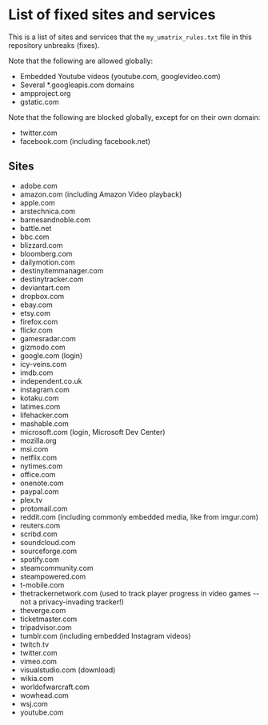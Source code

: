 # List of fixed sites and services
This is a list of sites and services that the `my_umatrix_rules.txt` file in this repository unbreaks (fixes).

Note that the following are allowed globally:
- Embedded Youtube videos (youtube.com, googlevideo.com)
- Several \*.googleapis.com domains
- ampproject.org
- gstatic.com

Note that the following are blocked globally, except for on their own domain:
- twitter.com
- facebook.com (including facebook.net)

## Sites
- adobe.com
- amazon.com (including Amazon Video playback)
- apple.com
- arstechnica.com
- barnesandnoble.com
- battle.net
- bbc.com
- blizzard.com
- bloomberg.com
- dailymotion.com
- destinyitemmanager.com
- destinytracker.com
- deviantart.com
- dropbox.com
- ebay.com
- etsy.com
- firefox.com
- flickr.com
- gamesradar.com
- gizmodo.com
- google.com (login)
- icy-veins.com
- imdb.com
- independent.co.uk
- instagram.com
- kotaku.com
- latimes.com
- lifehacker.com
- mashable.com
- microsoft.com (login, Microsoft Dev Center)
- mozilla.org
- msi.com
- netflix.com
- nytimes.com
- office.com
- onenote.com
- paypal.com
- plex.tv
- protomail.com
- reddit.com (including commonly embedded media, like from imgur.com)
- reuters.com
- scribd.com
- soundcloud.com
- sourceforge.com
- spotify.com
- steamcommunity.com 
- steampowered.com
- t-mobile.com
- thetrackernetwork.com (used to track player progress in video games -- not a privacy-invading tracker!)
- theverge.com
- ticketmaster.com
- tripadvisor.com
- tumblr.com (including embedded Instagram videos)
- twitch.tv
- twitter.com
- vimeo.com
- visualstudio.com (download)
- wikia.com
- worldofwarcraft.com
- wowhead.com
- wsj.com
- youtube.com
